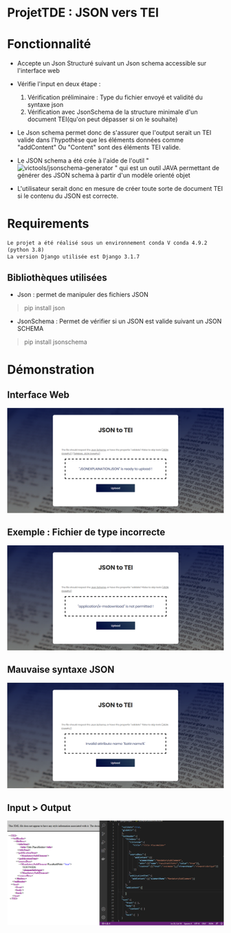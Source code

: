 # ProjetTDE : JSON vers TEI

# Fonctionnalité
 - Accepte un Json Structuré suivant un Json schema accessible sur l'interface web
 
 - Vérifie l'input en deux étape : 
   1. Vérification préliminaire : Type du fichier envoyé et validité du syntaxe json 
   2. Vérification avec JsonSchema de la structure minimale d'un document TEI(qu'on peut dépasser si on le souhaite)
              
  - Le Json schema permet donc de s'assurer que l'output serait un TEI valide dans l'hypothèse que les éléments données comme "addContent" Ou "Content" sont des éléments TEI valide.
  
  - Le JSON schema a été crée à l'aide de l'outil " ![victools/jsonschema-generator](https://github.com/victools/jsonschema-generator) " qui est un outil JAVA permettant de générer des JSON schema à partir d'un modèle orienté objet
  
  - L'utilisateur serait donc en mesure de créer toute sorte de document TEI si le contenu du JSON est correcte. 
  

# Requirements 

    Le projet a été réalisé sous un environnement conda V conda 4.9.2 (python 3.8)
    La version Django utilisée est Django 3.1.7
    
## Bibliothèques utilisées
 - Json : permet de manipuler des fichiers JSON
 > pip install json
 - JsonSchema : Permet de vérifier si un JSON est valide suivant un JSON SCHEMA
 >  pip install jsonschema


 # Démonstration
 ## Interface Web
 
 ![Interface Web](https://raw.githubusercontent.com/AMazouni/ProjetTDE/main/static/images/ScreenShot1.png)  
 
 ## Exemple : Fichier de type incorrecte
 
 ![BadFile](https://raw.githubusercontent.com/AMazouni/ProjetTDE/main/static/images/Screenshot2.png)
 
 ## Mauvaise syntaxe JSON
 
 ![BadSyntaxe](https://raw.githubusercontent.com/AMazouni/ProjetTDE/main/static/images/Screenshot3.png)
 
 ## Input > Output 
 
 ![IO](https://raw.githubusercontent.com/AMazouni/ProjetTDE/main/static/images/inputeOutput.png)

 
 

